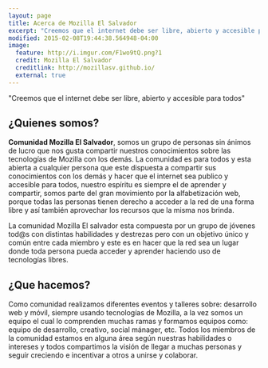 ```yaml
---
layout: page
title: Acerca de Mozilla El Salvador
excerpt: "Creemos que el internet debe ser libre, abierto y accesible para todos."
modified: 2015-02-08T19:44:38.564948-04:00
image:
  feature: http://i.imgur.com/F1wo9tQ.png?1
  credit: Mozilla El Salvador  
  creditlink: http://mozillasv.github.io/
  external: true
---
```


"Creemos que el internet debe ser libre, abierto y accesible para todos"

## ¿Quienes somos?

**Comunidad Mozilla El Salvador**, somos un grupo de personas sin ánimos de lucro que nos gusta compartir nuestros conocimientos sobre las tecnologías de Mozilla con los demás. La comunidad es para todos y esta abierta a cualquier persona que este dispuesta a compartir sus conocimientos con los demás y hacer que el internet sea publico y accesible para todos, nuestro espíritu es siempre el de aprender y compartir, somos parte del  gran movimiento por la alfabetización web, porque todas las personas tienen derecho a acceder a la red de una forma libre y así también aprovechar los recursos que la misma nos brinda. 

La comunidad Mozilla El salvador esta compuesta por un grupo de jóvenes tod@s con distintas habilidades y destrezas pero con un objetivo único y común entre cada miembro y este es en hacer que la red sea un lugar donde toda persona pueda acceder y aprender haciendo uso de tecnologías libres.


## ¿Que hacemos?

Como comunidad realizamos diferentes eventos y talleres sobre: desarrollo web y móvil, siempre usando tecnologías de Mozilla, a la vez somos un equipo el cual lo comprenden muchas ramas y formamos equipos como: equipo de desarrollo, creativo, social mánager, etc. Todos los miembros de la comunidad estamos en alguna área según nuestras habilidades o intereses y todos compartimos la visión de llegar a muchas personas y seguir creciendo e incentivar a otros a unirse y colaborar.

